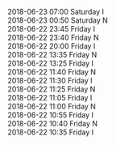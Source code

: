 2018-06-23 07:00 Saturday  I  
2018-06-23 00:50 Saturday  N  
2018-06-22 23:45 Friday  I  
2018-06-22 23:40 Friday  N  
2018-06-22 20:00 Friday  I  
2018-06-22 13:35 Friday  N  
2018-06-22 13:25 Friday  I  
2018-06-22 11:40 Friday  N  
2018-06-22 11:30 Friday  I  
2018-06-22 11:25 Friday  N  
2018-06-22 11:05 Friday  I  
2018-06-22 11:00 Friday  N  
2018-06-22 10:55 Friday  I  
2018-06-22 10:40 Friday  N  
2018-06-22 10:35 Friday  I  
